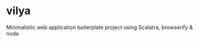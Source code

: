 vilya
=====

Minimalistic web application boilerplate project using Scalatra, browserify &amp; node
